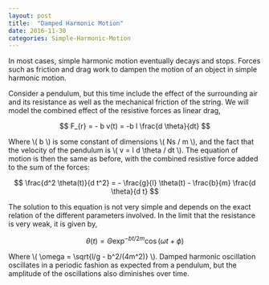 ```yaml
---
layout: post
title:  "Damped Harmonic Motion"
date: 2016-11-30
categories: Simple-Harmonic-Motion
---
```


In most cases, simple harmonic motion eventually decays and stops. Forces such as friction and drag work to dampen the motion of an object in simple harmonic motion.

Consider a pendulum, but this time include the effect of the surrounding air and its resistance as well as the mechanical friction of the string. We will model the combined effect of the resistive forces as linear drag,

$$
  F_{r} = - b v(t) = -b l \frac{d \theta}{dt}
$$

Where \\( b \\) is some constant of dimensions \\( Ns / m \\), and the fact that the velocity of the pendulum is \\( v = l d \theta / dt \\). The equation of motion is then the same as before, with the combined resistive force added to the sum of the forces:

$$
 \frac{d^2 \theta(t)}{d t^2} = - \frac{g}{l} \theta(t) - \frac{b}{m} \frac{d \theta}{d t}
$$

The solution to this equation is not very simple and depends on the exact relation of the different parameters involved. In the limit that the resistance is very weak, it is given by,

$$
  \theta (t) = \Theta \exp^{-bt /2m} \cos(\omega t + \phi)
$$

Where \\( \omega = \sqrt{l/g - b^2/(4m^2)} \\). Damped harmonic oscillation oscillates in a periodic fashion as expected from a pendulum, but the amplitude of the oscillations also diminishes over time.
